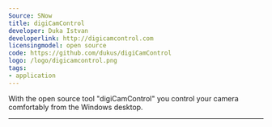 ```yaml
---
Source: SNow
title: digiCamControl
developer: Duka Istvan
developerlink: http://digicamcontrol.com
licensingmodel: open source
code: https://github.com/dukus/digiCamControl
logo: /logo/digicamcontrol.png
tags:
- application
---
```

With the open source tool "digiCamControl" you control your camera comfortably from the Windows desktop.

---
